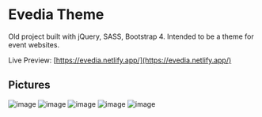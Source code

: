 # Evedia Theme
Old project built with jQuery, SASS, Bootstrap 4. Intended to be a theme for event websites.

Live Preview: [https://evedia.netlify.app/](https://evedia.netlify.app/)

## Pictures

![image](https://user-images.githubusercontent.com/50014916/82884283-d3027400-9f43-11ea-8256-2f01ce199fa4.png)
![image](https://user-images.githubusercontent.com/50014916/82884340-e281bd00-9f43-11ea-80af-38dad0d66acc.png)
![image](https://user-images.githubusercontent.com/50014916/82884374-edd4e880-9f43-11ea-8ff8-75a5b12b83b4.png)
![image](https://user-images.githubusercontent.com/50014916/82884451-080ec680-9f44-11ea-8670-60441376ca60.png)
![image](https://user-images.githubusercontent.com/50014916/82884506-19f06980-9f44-11ea-9896-2784366414ed.png)
